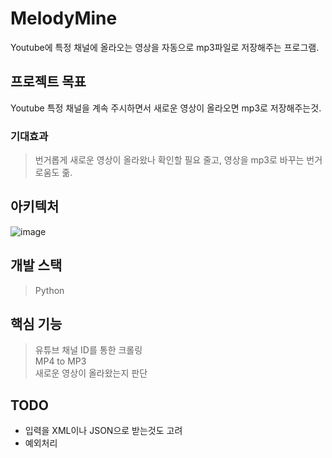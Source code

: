 # MelodyMine
Youtube에 특정 채널에 올라오는 영상을 자동으로 mp3파일로 저장해주는 프로그램.

## 프로젝트 목표
Youtube 특정 채널을 계속 주시하면서 새로운 영상이 올라오면 mp3로 저장해주는것.

### 기대효과 
> 번거롭게 새로운 영상이 올라왔나 확인할 필요 줄고, 영상을 mp3로 바꾸는 번거로움도 줆.

## 아키텍처
![image](https://github.com/user-attachments/assets/44c36b04-f464-4059-8776-7113deeb19fd)

## 개발 스택
> Python<br> 

## 핵심 기능 
>
> 유튜브 채널 ID를 통한 크롤링 <br>
> MP4 to MP3 <br>
> 새로운 영상이 올라왔는지 판단

## TODO
+ 입력을 XML이나 JSON으로 받는것도 고려
+ 예외처리
